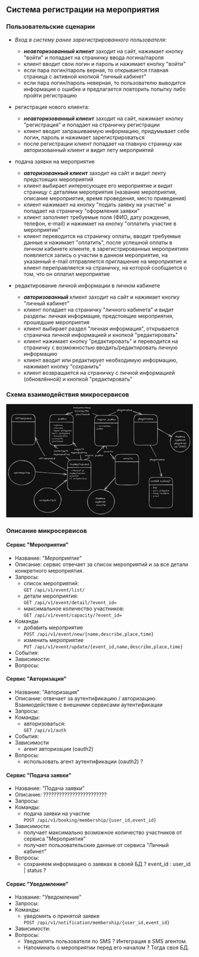 ## Система регистрации на мероприятия

### Пользовательские сценарии

+  *Вход в систему ранее зарегистрированного пользователя:*
    + ***неавторизованный клиент*** заходит на сайт, нажимает кнопку "войти" и попадает на страничку ввода логина/пароля
    + клиент вводит свои логин и пароль и нажимает кнопку "войти"
    + если пара логин/пароль верная, то открывается главная страница с активной кнопкой "личный кабинет"
    + если пара логин/пароль неверная, то пользователю выводится информация о ошибке и предлагается повторить попытку либо пройти регистрацию

+ регистрация нового клиента:
    + ***неавторизованный клиент*** заходит на сайт, нажимает кнопку "регистрация" и попадает на страничку регистрации
    + клиент вводит запрашиваемую информацию, придумывает себе логин, пароль и нажимает зарегистрироваться
    + после регистрации клиент попадает на главную страницу как авторизованный клиент и видит лету мероприятий

+ подача заявки на мероприятие
    + ***авторизованный клиент*** заходит на сайт и видит ленту предстоящих мероприятий
    + клиент выбирает интересующее его мероприятие и видит страницу с деталями мероприятия (название мероприятия, описание мероприятия, время проведения, место приведения)
    + клиент нажимает на кнопку "подать заявку на участие" и попадает на страничку "оформления заявки"
    + клиент заполняет требуемые поля (ФИО, дату рождения, телефон, e-mail) и нажимает на кнопку "оплатить участие в мероприятии"
    + клиент переводится на страничку оплаты, вводит требуемые данные и нажимает "оплатить", после успешной оплаты в личном кабинете клиенте, в зарегистрированных мероприятиях появляется запись о участии в данном мероприятие, на указанный e-mail отправляется приглашение на мероприятие и клиент переправляется на страничку, на которой сообщается о том, что он оплатил мероприятие

+ редактирование личной информации в личном кабинете
    + ***авторизованный*** клиент заходит на сайт и нажимает кнопку "личный кабинет"
    + клиент попадает на страничку "личного кабинета" и видит разделы: личная информация, предстоящие мероприятия, прошедшие мероприятия
    + клиент выбирает раздел "личная информация", открывается страничка личной информацией и кнопкой "редактировать"
    + клиент нажимает кнопку "редактировать" и переводится на страничку с возможностью вводить/редактировать личную информацию
    + клиент вводит или редактирует необходимую информацию, нажимает кнопку "сохранить"
    + клиент возвращается на страничку с личной информацией (обновлённой) и кнопкой "редактировать"

### Схема взаимодействия микросервисов

![Схема взаимодействия микросервисов](/interactions.jpg "схема взаимодействия")

### Описание микросервисов

#### Сервис "Мероприятия"
+ Название: "*Мероприятие*"
+ Описание: сервис отвечает за список мероприятий и за все детали конкретного мероприятия.
+ Запросы:
    + список мероприятий:\
    `GET /api/v1/event/list/`
    + детали мероприятия:\
    `GET /api/v1/event/detail/?event_id=`
    + максимальное количество участников:\
    `GET /api/v1/event/capacity/?event_id=`
+ Команды
    + добавить мероприятие\
    `POST /api/v1/event/new/{name,describe,place,time}`
    + изменить мероприятие\
    `PUT /api/v1/event/update/{event_id,name,describe,place,time}`
+ События:
+ Зависимости:
+ Вопросы:

#### Сервис "Авторизация"
+ Название: "Авторизация"
+ Описание: отвечает за аутентификацию / авторизацию. Взаимодействие с внешними сервисами аутентификации
+ Запросы:
+ Команды:
    + авторизоваться:\
    `GET /api/v1/auth`
+ События:
+ Зависимости
    + агент авторизации (oauth2)
+ Вопросы:
    + использовать агент аутентификации (oauth2) ?

#### Сервис "Подача заявки"
+ Название: "Подача заявки"
+ Описание: ????????????????????????
+ Запросы:
+ Команды:
    + подача заявки на участие\
    `POST /api/v1/booking/membership/{user_id,event_id}`
+ Зависимости:
    + получает максимально возможное количество участников от сервиса "Мероприятия"
    + получает пользовательские данные от сервиса "Личный кабинет"
+ Вопросы:
    + сохраняем информацию о заявках в своей БД ? event_id : user_id | status ?

#### Сервис "Уведомление"
+ Название: "Уведомление"
+ Запросы:
+ Команды:
    + уведомить о принятой заявке\
    `POST /api/v1/notification/membership/{user_id,event_id}`
+ Зависимости:
+ Вопросы:
    + Уведомлять пользователя по SMS ? Интеграция в SMS агентом.
    + Напоминать о мероприятии перед его началом ? Тогда своя БД.



